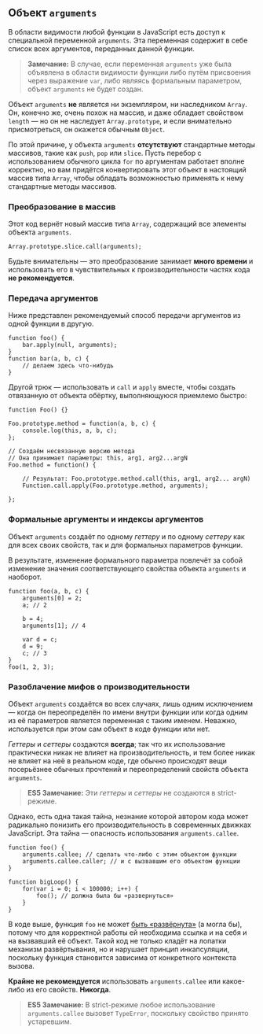 ## Объект `arguments`

В области видимости любой функции в JavaScript есть доступ к специальной переменной `arguments`. Эта переменная содержит в себе список всех аргументов, переданных данной функции.

> **Замечание:** В случае, если переменная `arguments` уже была объявлена в области видимости функции либо путём присвоения через выражение `var`, либо являясь формальным параметром, объект `arguments` не будет создан.

Объект `arguments` **не** является ни экземпляром, ни наследником `Array`. Он, конечно же, очень похож на массив, и даже обладает свойством `length` — но он не наследует `Array.prototype`, и если внимательно присмотреться, он окажется обычным `Object`.

По этой причине, у объекта `arguments` **отсутствуют** стандартные методы массивов, такие как `push`, `pop` или `slice`. Пусть перебор с использованием обычного цикла `for` по аргументам работает вполне корректно, но вам придётся конвертировать этот объект в настоящий массив типа `Array`, чтобы обладать возможностью применять к нему стандартные методы массивов.

### Преобразование в массив

Этот код вернёт новый массив типа `Array`, содержащий все элементы объекта `arguments`.

    Array.prototype.slice.call(arguments);

Будьте внимательны — это преобразование занимает **много времени** и использовать его в чувствительных к производительности частях кода **не рекомендуется**.

### Передача аргументов

Ниже представлен рекомендуемый способ передачи аргументов из одной функции в другую.

    function foo() {
        bar.apply(null, arguments);
    }
    function bar(a, b, c) {
        // делаем здесь что-нибудь
    }

Другой трюк — использовать и `call` и `apply` вместе, чтобы создать отвязанную от объекта обёртку, выполняющуюся приемлемо быстро:

    function Foo() {}

    Foo.prototype.method = function(a, b, c) {
        console.log(this, a, b, c);
    };

    // Создаём несвязанную версию метода
    // Она принимает параметры: this, arg1, arg2...argN
    Foo.method = function() {

        // Результат: Foo.prototype.method.call(this, arg1, arg2... argN)
        Function.call.apply(Foo.prototype.method, arguments);

    };


### Формальные аргументы и индексы аргументов

Объект `arguments` создаёт по одному *геттеру* и по одному *сеттеру* как для всех своих свойств, так и для формальных параметров функции.

В результате, изменение формального параметра повлечёт за собой изменение значения соответствующего свойства объекта `arguments` и наоборот.

    function foo(a, b, c) {
        arguments[0] = 2;
        a; // 2

        b = 4;
        arguments[1]; // 4

        var d = c;
        d = 9;
        c; // 3
    }
    foo(1, 2, 3);

### Разоблачение мифов о производительности

Объект `arguments` создаётся во всех случаях, лишь одним исключением — когда он переопределён по имени внутри функции или когда одним из её параметров является переменная с таким именем. Неважно, используется при этом сам объект в коде функции или нет.

*Геттеры* и *сеттеры* создаются **всегда**; так что их использование практически никак не влияет на производительность, и тем более никак не влияет на неё в реальном коде, где обычно происходят вещи посерьёзнее обычных прочтений и переопределений свойств объекта `arguments`.

> **ES5 Замечание:** Эти *геттеры* и *сеттеры* не создаются в strict-режиме.

Однако, есть одна такая тайна, незнание которой автором кода может радикально понизить его производительность в современных движках JavaScript. Эта тайна — опасность использования `arguments.callee`.

    function foo() {
        arguments.callee; // сделать что-либо с этим объектом функции
        arguments.callee.caller; // и с вызвавшим его объектом функции
    }

    function bigLoop() {
        for(var i = 0; i < 100000; i++) {
            foo(); // должна была бы «развернуться»
        }
    }

В коде выше, функция `foo` не может [быть «развёрнута»][1] (а могла бы), потому что для корректной работы ей необходима ссылка и на себя и на вызвавший её объект. Такой код не только кладёт на лопатки механизм развёртывания, но и нарушает принцип инкапсуляции, поскольку функция становится зависима от конкретного контекста вызова.

**Крайне не рекомендуется** использовать `arguments.callee` или какое-либо из его свойств. **Никогда**.

> **ES5 Замечание:** В strict-режиме любое использование `arguments.callee` вызовет `TypeError`, поскольку свойство принято устаревшим.

[1]: http://en.wikipedia.org/wiki/Inlining

